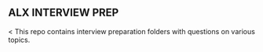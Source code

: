 ## ALX INTERVIEW PREP
< This repo contains interview preparation folders with questions on various topics.
